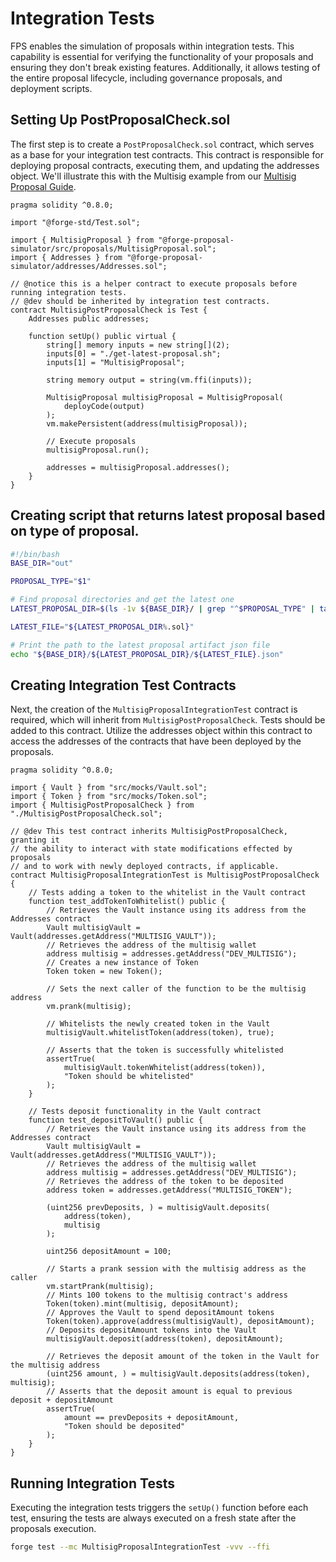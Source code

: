 # Integration Tests

FPS enables the simulation of proposals within integration tests. This
capability is essential for verifying the functionality of your proposals and
ensuring they don't break existing features. Additionally, it allows testing of
the entire proposal lifecycle, including governance proposals, and deployment scripts.

## Setting Up PostProposalCheck.sol

The first step is to create a `PostProposalCheck.sol` contract, which serves as
a base for your integration test contracts. This contract is responsible for
deploying proposal contracts, executing them, and updating the addresses object. We'll illustrate this with the Multisig example from our [Multisig Proposal Guide](../guides/multisig-proposal.md).

```solidity
pragma solidity ^0.8.0;

import "@forge-std/Test.sol";

import { MultisigProposal } from "@forge-proposal-simulator/src/proposals/MultisigProposal.sol";
import { Addresses } from "@forge-proposal-simulator/addresses/Addresses.sol";

// @notice this is a helper contract to execute proposals before running integration tests.
// @dev should be inherited by integration test contracts.
contract MultisigPostProposalCheck is Test {
    Addresses public addresses;

    function setUp() public virtual {
        string[] memory inputs = new string[](2);
        inputs[0] = "./get-latest-proposal.sh";
        inputs[1] = "MultisigProposal";

        string memory output = string(vm.ffi(inputs));

        MultisigProposal multisigProposal = MultisigProposal(
            deployCode(output)
        );
        vm.makePersistent(address(multisigProposal));

        // Execute proposals
        multisigProposal.run();

        addresses = multisigProposal.addresses();
    }
}
```

## Creating script that returns latest proposal based on type of proposal.

```bash
#!/bin/bash
BASE_DIR="out"

PROPOSAL_TYPE="$1"

# Find proposal directories and get the latest one
LATEST_PROPOSAL_DIR=$(ls -1v ${BASE_DIR}/ | grep "^$PROPOSAL_TYPE" | tail -n 1)

LATEST_FILE="${LATEST_PROPOSAL_DIR%.sol}"

# Print the path to the latest proposal artifact json file
echo "${BASE_DIR}/${LATEST_PROPOSAL_DIR}/${LATEST_FILE}.json"
```

## Creating Integration Test Contracts

Next, the creation of the `MultisigProposalIntegrationTest` contract is required, which will inherit from `MultisigPostProposalCheck`. Tests should be added to this contract. Utilize the addresses object within this contract to access the addresses of the contracts that have been deployed by the proposals.

```solidity
pragma solidity ^0.8.0;

import { Vault } from "src/mocks/Vault.sol";
import { Token } from "src/mocks/Token.sol";
import { MultisigPostProposalCheck } from "./MultisigPostProposalCheck.sol";

// @dev This test contract inherits MultisigPostProposalCheck, granting it
// the ability to interact with state modifications effected by proposals
// and to work with newly deployed contracts, if applicable.
contract MultisigProposalIntegrationTest is MultisigPostProposalCheck {
    // Tests adding a token to the whitelist in the Vault contract
    function test_addTokenToWhitelist() public {
        // Retrieves the Vault instance using its address from the Addresses contract
        Vault multisigVault = Vault(addresses.getAddress("MULTISIG_VAULT"));
        // Retrieves the address of the multisig wallet
        address multisig = addresses.getAddress("DEV_MULTISIG");
        // Creates a new instance of Token
        Token token = new Token();

        // Sets the next caller of the function to be the multisig address
        vm.prank(multisig);

        // Whitelists the newly created token in the Vault
        multisigVault.whitelistToken(address(token), true);

        // Asserts that the token is successfully whitelisted
        assertTrue(
            multisigVault.tokenWhitelist(address(token)),
            "Token should be whitelisted"
        );
    }

    // Tests deposit functionality in the Vault contract
    function test_depositToVault() public {
        // Retrieves the Vault instance using its address from the Addresses contract
        Vault multisigVault = Vault(addresses.getAddress("MULTISIG_VAULT"));
        // Retrieves the address of the multisig wallet
        address multisig = addresses.getAddress("DEV_MULTISIG");
        // Retrieves the address of the token to be deposited
        address token = addresses.getAddress("MULTISIG_TOKEN");

        (uint256 prevDeposits, ) = multisigVault.deposits(
            address(token),
            multisig
        );

        uint256 depositAmount = 100;

        // Starts a prank session with the multisig address as the caller
        vm.startPrank(multisig);
        // Mints 100 tokens to the multisig contract's address
        Token(token).mint(multisig, depositAmount);
        // Approves the Vault to spend depositAmount tokens
        Token(token).approve(address(multisigVault), depositAmount);
        // Deposits depositAmount tokens into the Vault
        multisigVault.deposit(address(token), depositAmount);

        // Retrieves the deposit amount of the token in the Vault for the multisig address
        (uint256 amount, ) = multisigVault.deposits(address(token), multisig);
        // Asserts that the deposit amount is equal to previous deposit + depositAmount
        assertTrue(
            amount == prevDeposits + depositAmount,
            "Token should be deposited"
        );
    }
}
```

## Running Integration Tests

Executing the integration tests triggers the `setUp()` function before each test, ensuring the
tests are always executed on a fresh state after the proposals execution.

```bash
forge test --mc MultisigProposalIntegrationTest -vvv --ffi
```
